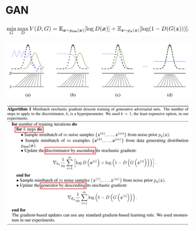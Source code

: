 # GAN

![20220506135915](https://raw.githubusercontent.com/learner-lu/picbed/master/20220506135915.png)

![20220506135928](https://raw.githubusercontent.com/learner-lu/picbed/master/20220506135928.png)

![gan](https://raw.githubusercontent.com/learner-lu/picbed/master/gan.png)